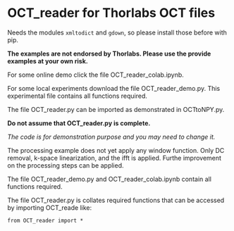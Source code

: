 # OCT_reader for Thorlabs OCT files
Needs the modules `xmltodict` and `gdown`, so please install those before with pip.

**The examples are not endorsed by Thorlabs. Please use the provide examples at your own risk.**

For some online demo click the file OCT_reader_colab.ipynb.

For some local experiments download the file OCT_reader_demo.py.
This experimental file contains all functions required.

The file OCT_reader.py can be imported as demonstrated in OCTtoNPY.py.

**Do not assume that OCT_reader.py is complete.**

*The code is for demonstration purpose and you may need to change it.*

The processing example does not yet apply any window function.
Only DC removal, k-space linearization, and the ifft is applied.
Furthe improvement on the processing steps can be applied.

The file OCT_reader_demo.py and OCT_reader_colab.ipynb contain all functions required.

The file OCT_reader.py is collates required functions that can be accessed by importing OCT_reade like:

`from OCT_reader import *`
